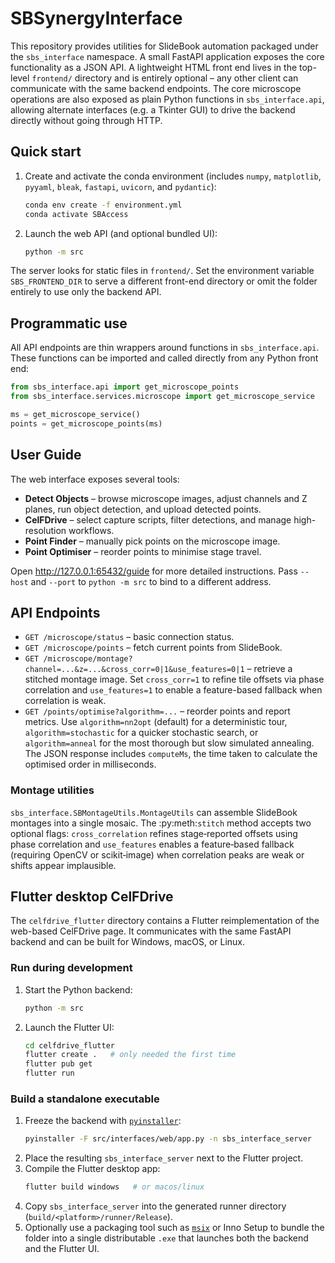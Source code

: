 # SBSynergyInterface

This repository provides utilities for SlideBook automation packaged under the
``sbs_interface`` namespace. A small FastAPI application exposes the core
functionality as a JSON API.  A lightweight HTML front end lives in the top-
level `frontend/` directory and is entirely optional – any other client can
communicate with the same backend endpoints.  The core microscope operations
are also exposed as plain Python functions in `sbs_interface.api`, allowing
alternate interfaces (e.g. a Tkinter GUI) to drive the backend directly
without going through HTTP.

## Quick start

1. Create and activate the conda environment (includes `numpy`, `matplotlib`,
   `pyyaml`, `bleak`, `fastapi`, `uvicorn`, and `pydantic`):
   ```bash
   conda env create -f environment.yml
   conda activate SBAccess
   ```
2. Launch the web API (and optional bundled UI):
   ```bash
   python -m src
   ```
 The server looks for static files in `frontend/`.  Set the environment
  variable `SBS_FRONTEND_DIR` to serve a different front-end directory or omit
  the folder entirely to use only the backend API.

## Programmatic use

All API endpoints are thin wrappers around functions in `sbs_interface.api`.
These functions can be imported and called directly from any Python front end:

```python
from sbs_interface.api import get_microscope_points
from sbs_interface.services.microscope import get_microscope_service

ms = get_microscope_service()
points = get_microscope_points(ms)
```

## User Guide

The web interface exposes several tools:

- **Detect Objects** – browse microscope images, adjust channels and Z planes, run object detection, and upload detected points.
- **CelFDrive** – select capture scripts, filter detections, and manage high-resolution workflows.
- **Point Finder** – manually pick points on the microscope image.
- **Point Optimiser** – reorder points to minimise stage travel.

Open http://127.0.0.1:65432/guide for more detailed instructions.  Pass
``--host`` and ``--port`` to ``python -m src`` to bind to a different address.

## API Endpoints
- `GET /microscope/status` – basic connection status.
- `GET /microscope/points` – fetch current points from SlideBook.
- `GET /microscope/montage?channel=...&z=...&cross_corr=0|1&use_features=0|1` –
  retrieve a stitched montage image. Set `cross_corr=1` to refine tile offsets
  via phase correlation and `use_features=1` to enable a feature-based
  fallback when correlation is weak.
- `GET /points/optimise?algorithm=...` – reorder points and report metrics. Use
  `algorithm=nn2opt` (default) for a deterministic tour, `algorithm=stochastic`
  for a quicker stochastic search, or `algorithm=anneal` for the most thorough
  but slow simulated annealing. The JSON response includes `computeMs`, the
  time taken to calculate the optimised order in milliseconds.

### Montage utilities

`sbs_interface.SBMontageUtils.MontageUtils` can assemble SlideBook montages into
a single mosaic. The :py:meth:`stitch` method accepts two optional flags:
``cross_correlation`` refines stage‑reported offsets using phase correlation and
``use_features`` enables a feature‑based fallback (requiring OpenCV or
scikit‑image) when correlation peaks are weak or shifts appear implausible.

## Flutter desktop CelFDrive

The `celfdrive_flutter` directory contains a Flutter reimplementation of the
web-based CelFDrive page. It communicates with the same FastAPI backend and can
be built for Windows, macOS, or Linux.

### Run during development
1. Start the Python backend:
   ```bash
   python -m src
   ```
2. Launch the Flutter UI:
   ```bash
   cd celfdrive_flutter
   flutter create .   # only needed the first time
   flutter pub get
   flutter run
   ```

### Build a standalone executable
1. Freeze the backend with [`pyinstaller`](https://www.pyinstaller.org/):
   ```bash
   pyinstaller -F src/interfaces/web/app.py -n sbs_interface_server
   ```
2. Place the resulting `sbs_interface_server` next to the Flutter project.
3. Compile the Flutter desktop app:
   ```bash
   flutter build windows   # or macos/linux
   ```
4. Copy `sbs_interface_server` into the generated runner directory
   (`build/<platform>/runner/Release`).
5. Optionally use a packaging tool such as
   [`msix`](https://pub.dev/packages/msix) or Inno Setup to bundle the folder
   into a single distributable `.exe` that launches both the backend and the
   Flutter UI.
